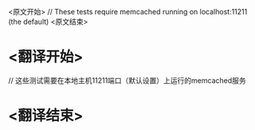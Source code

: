 
<原文开始>
// These tests require memcached running on localhost:11211 (the default)
<原文结束>

# <翻译开始>
// 这些测试需要在本地主机11211端口（默认设置）上运行的memcached服务
# <翻译结束>

